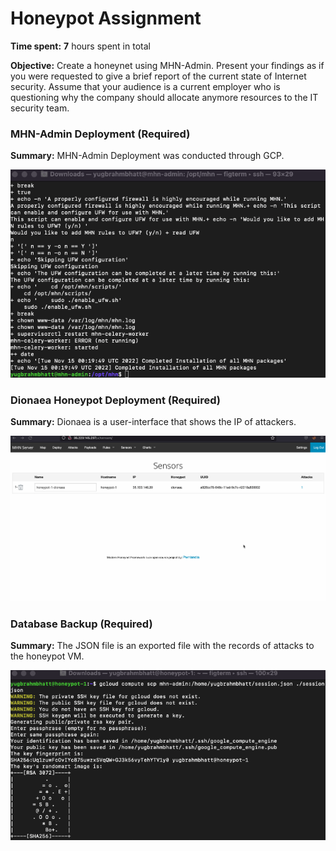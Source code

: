 # Honeypot Assignment

**Time spent:** **7** hours spent in total

**Objective:** Create a honeynet using MHN-Admin. Present your findings as if you were requested to give a brief report of the current state of Internet security. Assume that your audience is a current employer who is questioning why the company should allocate anymore resources to the IT security team.

### MHN-Admin Deployment (Required)

**Summary:** MHN-Admin Deployment was conducted through GCP.

<img src="https://github.com/Ybrahm22/honeypot/blob/main/mhn-admin.png">

### Dionaea Honeypot Deployment (Required)

**Summary:** Dionaea is a user-interface that shows the IP of attackers.

<img src="https://github.com/Ybrahm22/honeypot/blob/main/Dionaea%20Honeypot%20Deployment.png">

### Database Backup (Required) 

**Summary:** The JSON file is an exported file with the records of attacks to the honeypot VM.

<img src="https://github.com/Ybrahm22/honeypot/blob/main/session.json.png">

